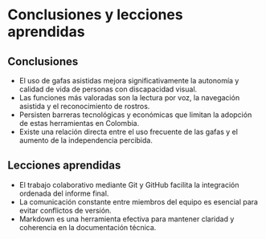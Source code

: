 # Conclusiones y lecciones aprendidas

## Conclusiones
- El uso de gafas asistidas mejora significativamente la autonomía y calidad de vida de personas con discapacidad visual.  
- Las funciones más valoradas son la lectura por voz, la navegación asistida y el reconocimiento de rostros.  
- Persisten barreras tecnológicas y económicas que limitan la adopción de estas herramientas en Colombia.  
- Existe una relación directa entre el uso frecuente de las gafas y el aumento de la independencia percibida.

## Lecciones aprendidas
- El trabajo colaborativo mediante Git y GitHub facilita la integración ordenada del informe final.  
- La comunicación constante entre miembros del equipo es esencial para evitar conflictos de versión.  
- Markdown es una herramienta efectiva para mantener claridad y coherencia en la documentación técnica.
